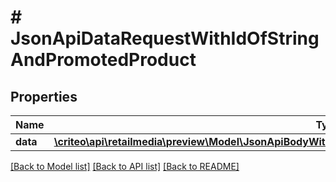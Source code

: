 # # JsonApiDataRequestWithIdOfStringAndPromotedProduct

## Properties

Name | Type | Description | Notes
------------ | ------------- | ------------- | -------------
**data** | [**\criteo\api\retailmedia\preview\Model\JsonApiBodyWithIdOfStringAndPromotedProductAndPromotedProduct[]**](JsonApiBodyWithIdOfStringAndPromotedProductAndPromotedProduct.md) |  | [optional]

[[Back to Model list]](../../README.md#models) [[Back to API list]](../../README.md#endpoints) [[Back to README]](../../README.md)
